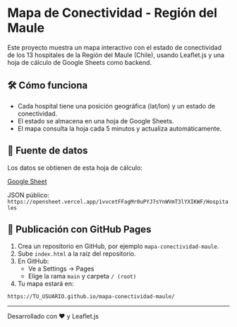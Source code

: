 
# Mapa de Conectividad - Región del Maule

Este proyecto muestra un mapa interactivo con el estado de conectividad de los 13 hospitales de la Región del Maule (Chile), usando Leaflet.js y una hoja de cálculo de Google Sheets como backend.

## 🛠 Cómo funciona

- Cada hospital tiene una posición geográfica (lat/lon) y un estado de conectividad.
- El estado se almacena en una hoja de Google Sheets.
- El mapa consulta la hoja cada 5 minutos y actualiza automáticamente.

## 🔗 Fuente de datos

Los datos se obtienen de esta hoja de cálculo:

[Google Sheet](https://docs.google.com/spreadsheets/d/1vvcetFFagMr0uPYJ7sYnWVmT3lYXIKWF)

JSON público:  
`https://opensheet.vercel.app/1vvcetFFagMr0uPYJ7sYnWVmT3lYXIKWF/Hospitales`

## 🚀 Publicación con GitHub Pages

1. Crea un repositorio en GitHub, por ejemplo `mapa-conectividad-maule`.
2. Sube `index.html` a la raíz del repositorio.
3. En GitHub:
   - Ve a Settings → Pages
   - Elige la rama `main` y carpeta `/ (root)`
4. Tu mapa estará en:

```
https://TU_USUARIO.github.io/mapa-conectividad-maule/
```

---

Desarrollado con ❤️ y Leaflet.js
